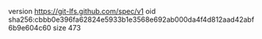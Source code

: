 version https://git-lfs.github.com/spec/v1
oid sha256:cbbb0e396fa62824e5933b1e3568e692ab000da4f4d812aad42abf6b9e604c60
size 473
